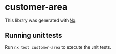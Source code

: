 # customer-area

This library was generated with [Nx](https://nx.dev).

## Running unit tests

Run `nx test customer-area` to execute the unit tests.
